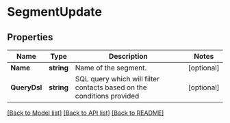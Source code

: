 # SegmentUpdate

## Properties

Name | Type | Description | Notes
------------ | ------------- | ------------- | -------------
**Name** | **string** | Name of the segment. |[optional] 
**QueryDsl** | **string** | SQL query which will filter contacts based on the conditions provided |[optional] 

[[Back to Model list]](../README.md#documentation-for-models) [[Back to API list]](../README.md#documentation-for-api-endpoints) [[Back to README]](../README.md)


